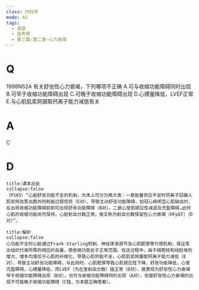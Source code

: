 ```yaml
---
class: 内科学
mode: A1
tags:
  - 真题
  - 医考帮
  - 第三篇-第二章-心力衰竭
---
```


# Q
1998N52A 有关舒张性心力衰竭，下列哪项不正确
A.可与收缩功能障碍同时出现
B.可早于收缩功能障碍出现
C.可晚于收缩功能障碍出现
D.心搏量降低，LVEF正常
E.与心肌肌浆网摄取钙离子能力减低有关

# A
C
# D
```ad-note
title:课本出处
collapse:false
（P165）“心脏舒张功能不全的机制，大体上可分为两大类：一是能量供应不足时钙离子回摄入肌浆网及泵出胞外的耗能过程受损（E对），导致主动舒张功能障碍，如冠心病明显心肌缺血时，在出现收缩功能障碍前即可出现舒张功能障碍（B对）。二是心室肌顺应性减退及充盈障碍…此时心肌的收缩功能尚可保持，心脏射血分数正常，故又称为射血分数保留性心力衰竭（HFpEF）（D对）”。
```

```ad-summary
title:解析
collapse:false
心功能不全时心脏通过Frank-Starling机制、神经体液调节及心肌肥厚等代偿机制，保证泵出组织代谢所需的相应的血量，使收缩功能处于正常范围。在这过程中，由于细胞核和线粒体的增大、增多均落后于心肌的纤维化，导致心肌供能不足，心肌肌浆网摄取钙离子能力减低（E对），导致主动舒张功能障碍，与此同时，心肌肥厚导致心肌顺应性下降，舒张功能降低，心室充盈障碍，心搏量降低，而LVEF（为左室射血分数）值正常（D对），故表现为舒张性心力衰竭早于收缩功能障碍出现（B对），也可与收缩功能障碍同时出现（A对），但是舒张性心力衰竭的出现不可能晚于收缩功能障碍（C错，为本题正确答案）。
```

